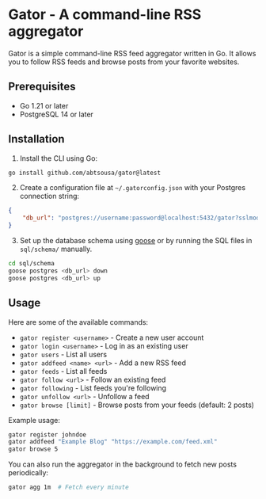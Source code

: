 
# Gator - A command-line RSS aggregator

Gator is a simple command-line RSS feed aggregator written in Go. It allows you to follow RSS feeds and browse posts from your favorite websites.

## Prerequisites

- Go 1.21 or later
- PostgreSQL 14 or later

## Installation

1. Install the CLI using Go:
```bash
go install github.com/abtsousa/gator@latest
```

2. Create a configuration file at `~/.gatorconfig.json` with your Postgres connection string:
```json
{
    "db_url": "postgres://username:password@localhost:5432/gator?sslmode=disable"
}
```

3. Set up the database schema using [goose](https://github.com/pressly/goose) or by running the SQL files in `sql/schema/` manually.

```bash
cd sql/schema
goose postgres <db_url> down
goose postgres <db_url> up
```

## Usage

Here are some of the available commands:

- `gator register <username>` - Create a new user account
- `gator login <username>` - Log in as an existing user
- `gator users` - List all users
- `gator addfeed <name> <url>` - Add a new RSS feed
- `gator feeds` - List all feeds
- `gator follow <url>` - Follow an existing feed
- `gator following` - List feeds you're following
- `gator unfollow <url>` - Unfollow a feed
- `gator browse [limit]` - Browse posts from your feeds (default: 2 posts)

Example usage:
```bash
gator register johndoe
gator addfeed "Example Blog" "https://example.com/feed.xml"
gator browse 5
```

You can also run the aggregator in the background to fetch new posts periodically:
```bash
gator agg 1m  # Fetch every minute
```
